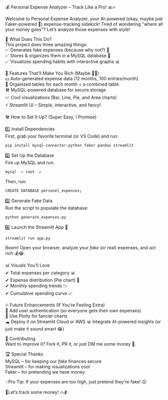 💰 Personal Expense Analyzer – Track Like a Pro! 📊🔥  

Welcome to Personal Expense Analyzer, your AI-powered (okay, maybe just Faker-powered 🤖) expense-tracking sidekick! Tired of wondering "where all your money goes"? Let’s analyze those expenses with style!  

🎯 What Does This Do?  
This project does three amazing things:  
✅ Generates fake expenses (because why not?) 💸  
✅ Stores & organizes them in a MySQL database 📂  
✅ Visualizes spending habits with interactive graphs 📊  

🚀 Features That'll Make You Rich (Maybe 🤷‍♂️)  
💵 Auto-generated expense data (12 months, 100 entries/month)  
📅 Organized tables for each month + a combined table  
🛠️ MySQL-powered database for secure storage  
📈 Cool visualizations (Bar, Line, Pie, and Area charts)  
⚡ Streamlit UI – Simple, interactive, and fancy!  

🛠️ How to Set It Up? (Super Easy, I Promise)  

1️⃣ Install Dependencies  
First, grab your favorite terminal (or VS Code) and run:  
```sh
pip install mysql-connector-python faker pandas streamlit
```

2️⃣ Set Up the Database  
Fire up MySQL and run:  
```sh
mysql -u root -p
```
Then, run:  
```sh
CREATE DATABASE personel_expenses;
```

3️⃣ Generate Fake Data  
Run the script to populate the database:  
```sh
python generate_expenses.py
```

4️⃣ Launch the Streamlit App 🚀  
```sh
streamlit run app.py
```
Boom! Open your browser, analyze your *fake* (or real) expenses, and act rich 💰😂.  

📊 Visuals You'll Love  
✔ Total expenses per category 📊  
✔ Expense distribution (Pie chart) 🥧  
✔ Monthly spending trends 📉  
✔ Cumulative spending curve 📈  

🔥 Future Enhancements (If You’re Feeling Extra)  
🚀 Add user authentication (so everyone gets their own expenses)  
🎨 Use Plotly for fancier charts  
☁ Deploy it on Streamlit Cloud or AWS
📊 Integrate AI-powered insights (or just make it sound smart 😂)  

🤝 Contributing  
Want to improve it? Fork it, PR it, or just DM me some money 💸.  

🏆 Special Thanks  
MySQL – for keeping our *fake* finances secure  
Streamlit – for making visualizations cool  
Faker – for pretending we have money  

💡Pro Tip: If your expenses are too high, just pretend they're fake! 😉  

🚀Let’s track some money! 🔥💰
